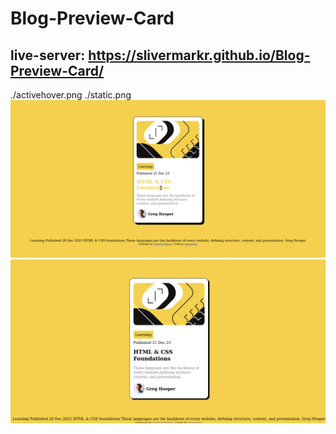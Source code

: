 # Blog-Preview-Card
## live-server: https://slivermarkr.github.io/Blog-Preview-Card/

./activehover.png
./static.png
![Active:hover](./assets/images/activehover.png)
![static](./assets/images/static.png)